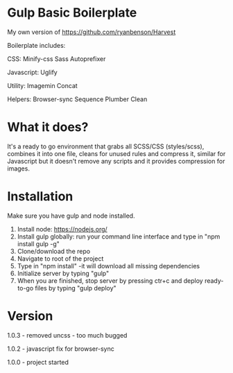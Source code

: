 Gulp Basic Boilerplate
==========================

My own version of https://github.com/ryanbenson/Harvest

Boilerplate includes:

CSS:
Minify-css
Sass
Autoprefixer


Javascript:
Uglify

Utility:
Imagemin
Concat

Helpers:
Browser-sync
Sequence
Plumber
Clean

What it does?
==========================
It's a ready to go environment that grabs all SCSS/CSS (styles/scss), combines it into one file, cleans for unused rules and compress it, similar for Javascript but it doesn't remove any scripts and it provides compression for images.

Installation
==========================
Make sure you have gulp and node installed.

1. Install node: https://nodejs.org/
2. Install gulp globally: run your command line interface and type in "npm install gulp -g"
3. Clone/download the repo
4. Navigate to root of the project
5. Type in "npm install" -it will download all missing dependencies
6. Initialize server by typing "gulp"
7. When you are finished, stop server by pressing ctr+c and deploy ready-to-go files by typing "gulp deploy"

Version
==========================

1.0.3 - removed uncss - too much bugged

1.0.2 - javascript fix for browser-sync

1.0.0 - project started

